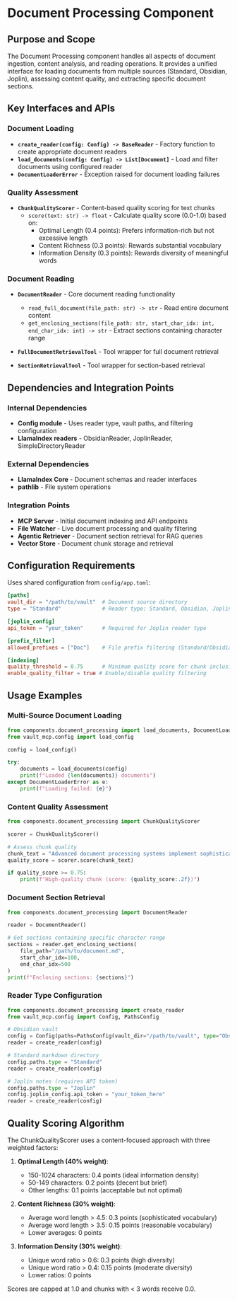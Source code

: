# Document Processing Component

## Purpose and Scope

The Document Processing component handles all aspects of document ingestion, content analysis, and reading operations. It provides a unified interface for loading documents from multiple sources (Standard, Obsidian, Joplin), assessing content quality, and extracting specific document sections.

## Key Interfaces and APIs

### Document Loading

- **`create_reader(config: Config) -> BaseReader`** - Factory function to create appropriate document readers
- **`load_documents(config: Config) -> List[Document]`** - Load and filter documents using configured reader
- **`DocumentLoaderError`** - Exception raised for document loading failures

### Quality Assessment

- **`ChunkQualityScorer`** - Content-based quality scoring for text chunks
  - `score(text: str) -> float` - Calculate quality score (0.0-1.0) based on:
    - Optimal Length (0.4 points): Prefers information-rich but not excessive length
    - Content Richness (0.3 points): Rewards substantial vocabulary
    - Information Density (0.3 points): Rewards diversity of meaningful words

### Document Reading

- **`DocumentReader`** - Core document reading functionality
  - `read_full_document(file_path: str) -> str` - Read entire document content
  - `get_enclosing_sections(file_path: str, start_char_idx: int, end_char_idx: int) -> str` - Extract sections containing character range

- **`FullDocumentRetrievalTool`** - Tool wrapper for full document retrieval
- **`SectionRetrievalTool`** - Tool wrapper for section-based retrieval

## Dependencies and Integration Points

### Internal Dependencies
- **Config module** - Uses reader type, vault paths, and filtering configuration
- **LlamaIndex readers** - ObsidianReader, JoplinReader, SimpleDirectoryReader

### External Dependencies
- **LlamaIndex Core** - Document schemas and reader interfaces
- **pathlib** - File system operations

### Integration Points
- **MCP Server** - Initial document indexing and API endpoints
- **File Watcher** - Live document processing and quality filtering
- **Agentic Retriever** - Document section retrieval for RAG queries
- **Vector Store** - Document chunk storage and retrieval

## Configuration Requirements

Uses shared configuration from `config/app.toml`:

```toml
[paths]
vault_dir = "/path/to/vault"  # Document source directory
type = "Standard"             # Reader type: Standard, Obsidian, Joplin

[joplin_config]
api_token = "your_token"      # Required for Joplin reader type

[prefix_filter] 
allowed_prefixes = ["Doc"]    # File prefix filtering (Standard/Obsidian only)

[indexing]
quality_threshold = 0.75      # Minimum quality score for chunk inclusion
enable_quality_filter = true # Enable/disable quality filtering
```

## Usage Examples

### Multi-Source Document Loading
```python
from components.document_processing import load_documents, DocumentLoaderError
from vault_mcp.config import load_config

config = load_config()

try:
    documents = load_documents(config)
    print(f"Loaded {len(documents)} documents")
except DocumentLoaderError as e:
    print(f"Loading failed: {e}")
```

### Content Quality Assessment
```python
from components.document_processing import ChunkQualityScorer

scorer = ChunkQualityScorer()

# Assess chunk quality
chunk_text = "Advanced document processing systems implement sophisticated algorithms..."
quality_score = scorer.score(chunk_text)

if quality_score >= 0.75:
    print(f"High-quality chunk (score: {quality_score:.2f})")
```

### Document Section Retrieval
```python
from components.document_processing import DocumentReader

reader = DocumentReader()

# Get sections containing specific character range
sections = reader.get_enclosing_sections(
    file_path="/path/to/document.md",
    start_char_idx=100,
    end_char_idx=500
)
print(f"Enclosing sections: {sections}")
```

### Reader Type Configuration
```python
from components.document_processing import create_reader
from vault_mcp.config import Config, PathsConfig

# Obsidian vault
config = Config(paths=PathsConfig(vault_dir="/path/to/vault", type="Obsidian"))
reader = create_reader(config)

# Standard markdown directory  
config.paths.type = "Standard"
reader = create_reader(config)

# Joplin notes (requires API token)
config.paths.type = "Joplin"
config.joplin_config.api_token = "your_token_here"
reader = create_reader(config)
```

## Quality Scoring Algorithm

The ChunkQualityScorer uses a content-focused approach with three weighted factors:

1. **Optimal Length (40% weight)**:
   - 150-1024 characters: 0.4 points (ideal information density)
   - 50-149 characters: 0.2 points (decent but brief)
   - Other lengths: 0.1 points (acceptable but not optimal)

2. **Content Richness (30% weight)**:
   - Average word length > 4.5: 0.3 points (sophisticated vocabulary)
   - Average word length > 3.5: 0.15 points (reasonable vocabulary)
   - Lower averages: 0 points

3. **Information Density (30% weight)**:  
   - Unique word ratio > 0.6: 0.3 points (high diversity)
   - Unique word ratio > 0.4: 0.15 points (moderate diversity)
   - Lower ratios: 0 points

Scores are capped at 1.0 and chunks with < 3 words receive 0.0.

